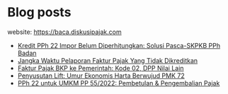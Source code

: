 # Blog posts

website: https://baca.diskusipajak.com

<!-- BLOG-POST-LIST:START -->
- [Kredit PPh 22 Impor Belum Diperhitungkan: Solusi Pasca-SKPKB PPh Badan](https://baca.diskusipajak.com/kredit-pph-22-impor-belum-diperhitungkan-solusi-pasca-skpkb-pph-badan/)
- [Jangka Waktu Pelaporan Faktur Pajak Yang Tidak Dikreditkan](https://baca.diskusipajak.com/jangka-waktu-pelaporan-faktur-pajak-yang-tidak-dikreditkan/)
- [Faktur Pajak BKP ke Pemerintah: Kode 02, DPP Nilai Lain](https://baca.diskusipajak.com/faktur-pajak-bkp-ke-pemerintah-kode-02-dpp-nilai-lain/)
- [Penyusutan Lift: Umur Ekonomis Harta Berwujud PMK 72](https://baca.diskusipajak.com/penyusutan-lift-umur-ekonomis-harta-berwujud-pmk-72/)
- [PPh 22 untuk UMKM PP 55/2022: Pembetulan &amp; Pengembalian Pajak](https://baca.diskusipajak.com/pph-22-untuk-umkm-pp-55-2022-pembetulan-pengembalian-pajak/)
<!-- BLOG-POST-LIST:END -->

<!--
**kelaspajak/kelaspajak** is a ✨ _special_ ✨ repository because its `README.md` (this file) appears on your GitHub profile.

Here are some ideas to get you started:

- 🔭 I’m currently working on ...
- 🌱 I’m currently learning ...
- 👯 I’m looking to collaborate on ...
- 🤔 I’m looking for help with ...
- 💬 Ask me about ...
- 📫 How to reach me: ...
- 😄 Pronouns: ...
- ⚡ Fun fact: ...
-->
